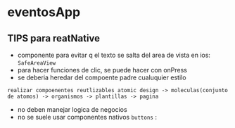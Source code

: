 # eventosApp

## TIPS para reatNative
- componente para evitar q el texto se salta del area de vista en ios: `SafeAreaView`
- para hacer funciones de clic, se puede hacer con onPress
- se deberia heredar del compoente padre cualuquier estilo

`realizar compoenentes reutlizables atomic design -> moleculas(conjunto de atomos) -> organismos -> plantillas -> pagina`
- no deben manejar logica de negocios
- no se suele usar componentes nativos
 `buttons` : 